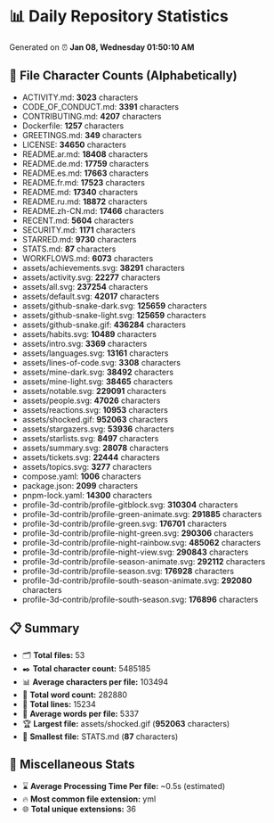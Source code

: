 # 📊 Daily Repository Statistics
Generated on ⏰ **Jan 08, Wednesday 01:50:10 AM**

## 📂 File Character Counts (Alphabetically)
- ACTIVITY.md: **3023** characters
- CODE_OF_CONDUCT.md: **3391** characters
- CONTRIBUTING.md: **4207** characters
- Dockerfile: **1257** characters
- GREETINGS.md: **349** characters
- LICENSE: **34650** characters
- README.ar.md: **18408** characters
- README.de.md: **17759** characters
- README.es.md: **17663** characters
- README.fr.md: **17523** characters
- README.md: **17340** characters
- README.ru.md: **18872** characters
- README.zh-CN.md: **17466** characters
- RECENT.md: **5604** characters
- SECURITY.md: **1171** characters
- STARRED.md: **9730** characters
- STATS.md: **87** characters
- WORKFLOWS.md: **6073** characters
- assets/achievements.svg: **38291** characters
- assets/activity.svg: **22277** characters
- assets/all.svg: **237254** characters
- assets/default.svg: **42017** characters
- assets/github-snake-dark.svg: **125659** characters
- assets/github-snake-light.svg: **125659** characters
- assets/github-snake.gif: **436284** characters
- assets/habits.svg: **10489** characters
- assets/intro.svg: **3369** characters
- assets/languages.svg: **13161** characters
- assets/lines-of-code.svg: **3308** characters
- assets/mine-dark.svg: **38492** characters
- assets/mine-light.svg: **38465** characters
- assets/notable.svg: **229091** characters
- assets/people.svg: **47026** characters
- assets/reactions.svg: **10953** characters
- assets/shocked.gif: **952063** characters
- assets/stargazers.svg: **53936** characters
- assets/starlists.svg: **8497** characters
- assets/summary.svg: **28078** characters
- assets/tickets.svg: **22444** characters
- assets/topics.svg: **3277** characters
- compose.yaml: **1006** characters
- package.json: **2099** characters
- pnpm-lock.yaml: **14300** characters
- profile-3d-contrib/profile-gitblock.svg: **310304** characters
- profile-3d-contrib/profile-green-animate.svg: **291885** characters
- profile-3d-contrib/profile-green.svg: **176701** characters
- profile-3d-contrib/profile-night-green.svg: **290306** characters
- profile-3d-contrib/profile-night-rainbow.svg: **485062** characters
- profile-3d-contrib/profile-night-view.svg: **290843** characters
- profile-3d-contrib/profile-season-animate.svg: **292112** characters
- profile-3d-contrib/profile-season.svg: **176928** characters
- profile-3d-contrib/profile-south-season-animate.svg: **292080** characters
- profile-3d-contrib/profile-south-season.svg: **176896** characters

## 📋 Summary
- 🗂️ **Total files:** 53
- ✒️ **Total character count:** 5485185
- 📊 **Average characters per file:** 103494
- 📝 **Total word count:** 282880
- 🧾 **Total lines:** 15234
- 📐 **Average words per file:** 5337
- 🏆 **Largest file:** assets/shocked.gif (**952063** characters)
- 🥉 **Smallest file:** STATS.md (**87** characters)

## 🌟 Miscellaneous Stats
- ⌛ **Average Processing Time Per file:** ~0.5s (estimated)
- 🔥 **Most common file extension:** yml
- 🌐 **Total unique extensions:** 36
